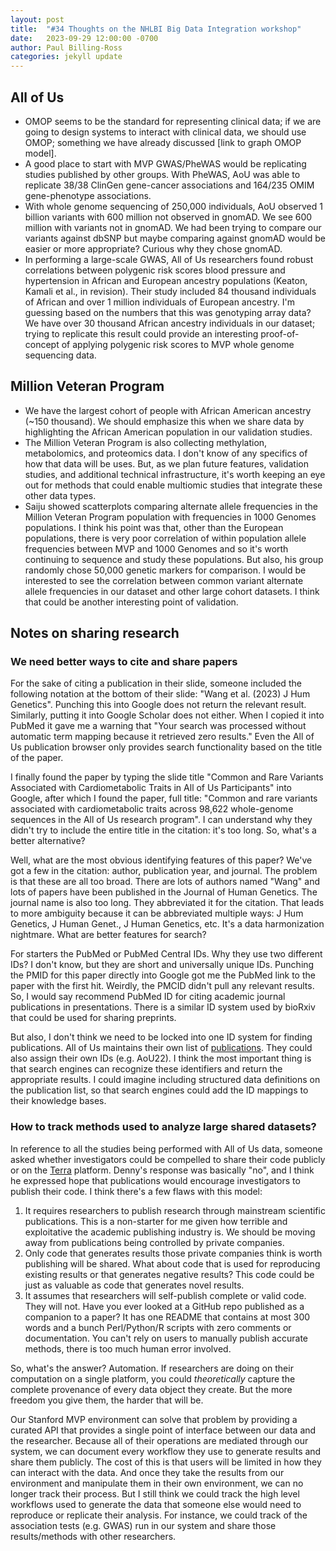 ```yaml
---
layout: post
title:  "#34 Thoughts on the NHLBI Big Data Integration workshop"
date:   2023-09-29 12:00:00 -0700
author: Paul Billing-Ross
categories: jekyll update
---
```


## All of Us
- OMOP seems to be the standard for representing clinical data; if we are going to design systems to interact with clinical data, we should use OMOP; something we have already discussed [link to graph OMOP model].
- A good place to start with MVP GWAS/PheWAS would be replicating studies published by other groups. With PheWAS, AoU was able to replicate 38/38 ClinGen gene-cancer associations and 164/235 OMIM gene-phenotype associations.
- With whole genome sequencing of 250,000 individuals, AoU observed 1 billion variants with 600 million not observed in gnomAD. We see 600 million with variants not in gnomAD. We had been trying to compare our variants against dbSNP but maybe comparing against gnomAD would be easier or more appropriate? Curious why they chose gnomAD.
- In performing a large-scale GWAS, All of Us researchers found robust correlations between polygenic risk scores blood pressure and hypertension in African and European ancestry populations (Keaton, Kamali et al., in revision). Their study included 84 thousand individuals of African and over 1 million individuals of European ancestry. I'm guessing based on the numbers that this was genotyping array data? We have over 30 thousand African ancestry individuals in our dataset; trying to replicate this result could provide an interesting proof-of-concept of applying polygenic risk scores to MVP whole genome sequencing data.

## Million Veteran Program
- We have the largest cohort of people with African American ancestry (~150 thousand). We should emphasize this when we share data by highlighting the African American population in our validation studies.
- The Million Veteran Program is also collecting methylation, metabolomics, and proteomics data. I don't know of any specifics of how that data will be uses. But, as we plan future features, validation studies, and additional technical infrastructure, it's worth keeping an eye out for methods that could enable multiomic studies that integrate these other data types.
- Saiju showed scatterplots comparing alternate allele frequencies in the Million Veteran Program population with frequencies in 1000 Genomes populations. I think his point was that, other than the European populations, there is very poor correlation of within population allele frequencies between MVP and 1000 Genomes and so it's worth continuing to sequence and study these populations. But also, his group randomly chose 50,000 genetic markers for comparison. I would be interested to see the correlation between common variant alternate allele frequencies in our dataset and other large cohort datasets. I think that could be another interesting point of validation.

## Notes on sharing research

### We need better ways to cite and share papers
For the sake of citing a publication in their slide, someone included the following notation at the bottom of their slide: "Wang et al. (2023) J Hum Genetics". Punching this into Google does not return the relevant result. Similarly, putting it into Google Scholar does not either. When I copied it into PubMed it gave me a warning that "Your search was processed without automatic term mapping because it retrieved zero results." Even the All of Us publication browser only provides search functionality based on the title of the paper. 

I finally found the paper by typing the slide title "Common and Rare Variants Associated with Cardiometabolic Traits in All of Us Participants" into Google, after which I found the paper, full title: "Common and rare variants associated with cardiometabolic traits across 98,622 whole-genome sequences in the All of Us research program". I can understand why they didn't try to include the entire title in the citation: it's too long. So, what's a better alternative?

Well, what are the most obvious identifying features of this paper? We've got a few in the citation: author, publication year, and journal. The problem is that these are all too broad. There are lots of authors named "Wang" and lots of papers have been published in the Journal of Human Genetics. The journal name is also too long. They abbreviated it for the citation. That leads to more ambiguity because it can be abbreviated multiple ways: J Hum Genetics, J Human Genet., J Human Genetics, etc. It's a data harmonization nightmare. What are better features for search?

For starters the PubMed or PubMed Central IDs. Why they use two different IDs? I don't know, but they are short and universally unique IDs. Punching the PMID for this paper directly into Google got me the PubMed link to the paper with the first hit. Weirdly, the PMCID didn't pull any relevant results. So, I would say recommend PubMed ID for citing academic journal publications in presentations. There is a similar ID system used by bioRxiv that could be used for sharing preprints.

But also, I don't think we need to be locked into one ID system for finding publications. All of Us maintains their own list of [publications](https://www.researchallofus.org/publications/). They could also assign their own IDs (e.g. AoU22). I think the most important thing is that search engines can recognize these identifiers and return the appropriate results. I could imagine including structured data definitions on the publication list, so that search engines could add the ID mappings to their knowledge bases.

### How to track methods used to analyze large shared datasets?
In reference to all the studies being performed with All of Us data, someone asked whether investigators could be compelled to share their code publicly or on the [Terra](https://terra.bio/) platform. Denny's response was basically "no", and I think he expressed hope that publications would encourage investigators to publish their code. I think there's a few flaws with this model: 

1) It requires researchers to publish research through mainstream scientific publications. This is a non-starter for me given how terrible and exploitative the academic publishing industry is. We should be moving away from publications being controlled by private companies. 
2) Only code that generates results those private companies think is worth publishing will be shared. What about code that is used for reproducing existing results or that generates negative results? This code could be just as valuable as code that generates novel results.
3) It assumes that researchers will self-publish complete or valid code. They will not. Have you ever looked at a GitHub repo published as a companion to a paper? It has one README that contains at most 300 words and a bunch Perl/Python/R scripts with zero comments or documentation. You can't rely on users to manually publish accurate methods, there is too much human error involved.

So, what's the answer? Automation. If researchers are doing on their computation on a single platform, you could *theoretically* capture the complete provenance of every data object they create. But the more freedom you give them, the harder that will be.

Our Stanford MVP environment can solve that problem by providing a curated API that provides a single point of interface between our data and the researcher. Because all of their operations are mediated through our system, we can document every workflow they use to generate results and share them publicly. The cost of this is that users will be limited in how they can interact with the data. And once they take the results from our environment and manipulate them in their own environment, we can no longer track their process. But I still think we could track the high level workflows used to generate the data that someone else would need to reproduce or replicate their analysis. For instance, we could track of the association tests (e.g. GWAS) run in our system and share those results/methods with other researchers.